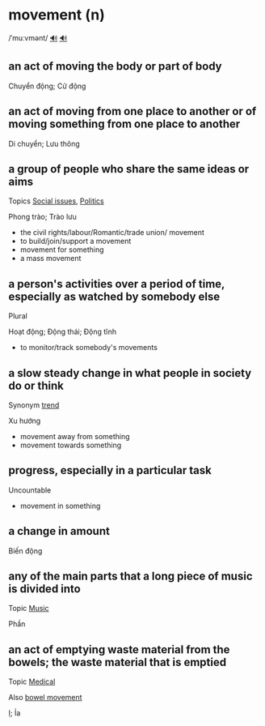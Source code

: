 # movement (n)

/ˈmuːvmənt/ [🔊](https://www.oxfordlearnersdictionaries.com/media/english/uk_pron/m/mov/movem/movement__gb_1.mp3) [🔊](https://www.oxfordlearnersdictionaries.com/media/english/us_pron/m/mov/movem/movement__us_1.mp3)

## an act of moving the body or part of body

Chuyển động; Cử động

## an act of moving from one place to another or of moving something from one place to another

Di chuyển; Lưu thông

## a group of people who share the same ideas or aims

Topics [Social issues](../topics/social-issues.md#social-issues), [Politics](../topics/politics.md#politics)

Phong trào; Trào lưu

- the civil rights/labour/Romantic/trade union/ movement
- to build/join/support a movement
- movement for something
- a mass movement

## a person's activities over a period of time, especially as watched by somebody else

Plural

Hoạt động; Động thái; Động tĩnh

- to monitor/track somebody's movements

## a slow steady change in what people in society do or think

Synonym [trend]()

Xu hướng

- movement away from something
- movement towards something

## progress, especially in a particular task

Uncountable

- movement in something

## a change in amount

Biến động

## any of the main parts that a long piece of music is divided into

Topic [Music](../topics/music.md#music)

Phần

## an act of emptying waste material from the bowels; the waste material that is emptied

Topic [Medical](../topics/medical.md#medical)

Also [bowel movement]()

Ị; Ỉa